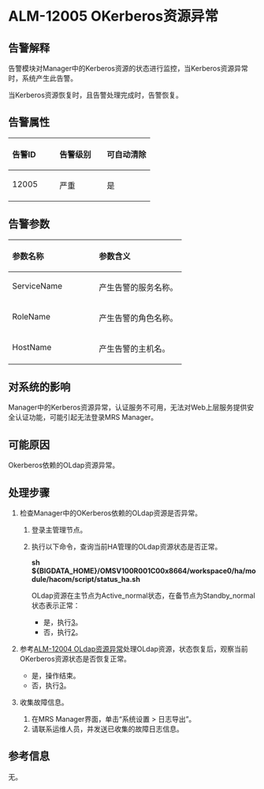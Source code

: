 # ALM-12005 OKerberos资源异常<a name="ZH-CN_TOPIC_0093195023"></a>

## 告警解释<a name="zh-cn_topic_0035461473_section3611620154337"></a>

告警模块对Manager中的Kerberos资源的状态进行监控，当Kerberos资源异常时，系统产生此告警。

当Kerberos资源恢复时，且告警处理完成时，告警恢复。

## 告警属性<a name="zh-cn_topic_0035461473_section5997119154348"></a>

<a name="zh-cn_topic_0035461473_table16546421115637"></a>
<table><thead align="left"><tr id="zh-cn_topic_0035461473_row41815116115637"><th class="cellrowborder" valign="top" width="33.33333333333333%" id="mcps1.1.4.1.1"><p id="zh-cn_topic_0035461473_p48061440115637"><a name="zh-cn_topic_0035461473_p48061440115637"></a><a name="zh-cn_topic_0035461473_p48061440115637"></a><strong id="zh-cn_topic_0035461473_b44071970115637"><a name="zh-cn_topic_0035461473_b44071970115637"></a><a name="zh-cn_topic_0035461473_b44071970115637"></a>告警ID</strong></p>
</th>
<th class="cellrowborder" valign="top" width="33.33333333333333%" id="mcps1.1.4.1.2"><p id="zh-cn_topic_0035461473_p5986098115637"><a name="zh-cn_topic_0035461473_p5986098115637"></a><a name="zh-cn_topic_0035461473_p5986098115637"></a><strong id="zh-cn_topic_0035461473_b53229242115637"><a name="zh-cn_topic_0035461473_b53229242115637"></a><a name="zh-cn_topic_0035461473_b53229242115637"></a>告警级别</strong></p>
</th>
<th class="cellrowborder" valign="top" width="33.33333333333333%" id="mcps1.1.4.1.3"><p id="zh-cn_topic_0035461473_p61212049115637"><a name="zh-cn_topic_0035461473_p61212049115637"></a><a name="zh-cn_topic_0035461473_p61212049115637"></a><strong id="zh-cn_topic_0035461473_b24682889115637"><a name="zh-cn_topic_0035461473_b24682889115637"></a><a name="zh-cn_topic_0035461473_b24682889115637"></a>可自动清除</strong></p>
</th>
</tr>
</thead>
<tbody><tr id="zh-cn_topic_0035461473_row33839554115637"><td class="cellrowborder" valign="top" width="33.33333333333333%" headers="mcps1.1.4.1.1 "><p id="zh-cn_topic_0035461473_p47289336115637"><a name="zh-cn_topic_0035461473_p47289336115637"></a><a name="zh-cn_topic_0035461473_p47289336115637"></a>12005</p>
</td>
<td class="cellrowborder" valign="top" width="33.33333333333333%" headers="mcps1.1.4.1.2 "><p id="zh-cn_topic_0035461473_p1023065115637"><a name="zh-cn_topic_0035461473_p1023065115637"></a><a name="zh-cn_topic_0035461473_p1023065115637"></a>严重</p>
</td>
<td class="cellrowborder" valign="top" width="33.33333333333333%" headers="mcps1.1.4.1.3 "><p id="zh-cn_topic_0035461473_p13421197115637"><a name="zh-cn_topic_0035461473_p13421197115637"></a><a name="zh-cn_topic_0035461473_p13421197115637"></a>是</p>
</td>
</tr>
</tbody>
</table>

## 告警参数<a name="zh-cn_topic_0035461473_section32465194154357"></a>

<a name="zh-cn_topic_0035461473_table1097365115637"></a>
<table><thead align="left"><tr id="zh-cn_topic_0035461473_row44291394115637"><th class="cellrowborder" valign="top" width="50%" id="mcps1.1.3.1.1"><p id="zh-cn_topic_0035461473_p64459248115637"><a name="zh-cn_topic_0035461473_p64459248115637"></a><a name="zh-cn_topic_0035461473_p64459248115637"></a><strong id="zh-cn_topic_0035461473_b14940802115637"><a name="zh-cn_topic_0035461473_b14940802115637"></a><a name="zh-cn_topic_0035461473_b14940802115637"></a>参数名称</strong></p>
</th>
<th class="cellrowborder" valign="top" width="50%" id="mcps1.1.3.1.2"><p id="zh-cn_topic_0035461473_p40507805115637"><a name="zh-cn_topic_0035461473_p40507805115637"></a><a name="zh-cn_topic_0035461473_p40507805115637"></a><strong id="zh-cn_topic_0035461473_b2497342115637"><a name="zh-cn_topic_0035461473_b2497342115637"></a><a name="zh-cn_topic_0035461473_b2497342115637"></a>参数含义</strong></p>
</th>
</tr>
</thead>
<tbody><tr id="zh-cn_topic_0035461473_row33742982115637"><td class="cellrowborder" valign="top" width="50%" headers="mcps1.1.3.1.1 "><p id="zh-cn_topic_0035461473_p42662311115637"><a name="zh-cn_topic_0035461473_p42662311115637"></a><a name="zh-cn_topic_0035461473_p42662311115637"></a>ServiceName</p>
</td>
<td class="cellrowborder" valign="top" width="50%" headers="mcps1.1.3.1.2 "><p id="zh-cn_topic_0035461473_p36711144115637"><a name="zh-cn_topic_0035461473_p36711144115637"></a><a name="zh-cn_topic_0035461473_p36711144115637"></a>产生告警的服务名称。</p>
</td>
</tr>
<tr id="zh-cn_topic_0035461473_row12863466115637"><td class="cellrowborder" valign="top" width="50%" headers="mcps1.1.3.1.1 "><p id="zh-cn_topic_0035461473_p26536069115637"><a name="zh-cn_topic_0035461473_p26536069115637"></a><a name="zh-cn_topic_0035461473_p26536069115637"></a>RoleName</p>
</td>
<td class="cellrowborder" valign="top" width="50%" headers="mcps1.1.3.1.2 "><p id="zh-cn_topic_0035461473_p21373907115637"><a name="zh-cn_topic_0035461473_p21373907115637"></a><a name="zh-cn_topic_0035461473_p21373907115637"></a>产生告警的角色名称。</p>
</td>
</tr>
<tr id="zh-cn_topic_0035461473_row36105975115637"><td class="cellrowborder" valign="top" width="50%" headers="mcps1.1.3.1.1 "><p id="zh-cn_topic_0035461473_p11065798115637"><a name="zh-cn_topic_0035461473_p11065798115637"></a><a name="zh-cn_topic_0035461473_p11065798115637"></a>HostName</p>
</td>
<td class="cellrowborder" valign="top" width="50%" headers="mcps1.1.3.1.2 "><p id="zh-cn_topic_0035461473_p13553340115637"><a name="zh-cn_topic_0035461473_p13553340115637"></a><a name="zh-cn_topic_0035461473_p13553340115637"></a>产生告警的主机名。</p>
</td>
</tr>
</tbody>
</table>

## 对系统的影响<a name="zh-cn_topic_0035461473_section792090615442"></a>

Manager中的Kerberos资源异常，认证服务不可用，无法对Web上层服务提供安全认证功能，可能引起无法登录MRS Manager。

## 可能原因<a name="zh-cn_topic_0035461473_section2555755115446"></a>

Okerberos依赖的OLdap资源异常。

## 处理步骤<a name="zh-cn_topic_0035461473_section53015814154410"></a>

1.  检查Manager中的OKerberos依赖的OLdap资源是否异常。
    1.  登录主管理节点。
    2.  执行以下命令，查询当前HA管理的OLdap资源状态是否正常。

        **sh $\{BIGDATA\_HOME\}/OMSV100R001C00x8664/workspace0/ha/module/hacom/script/status\_ha.sh**

        OLdap资源在主节点为Active\_normal状态，在备节点为Standby\_normal状态表示正常：

        -   是，执行[3](#zh-cn_topic_0035461473_li5127445161135)。
        -   否，执行[2](#zh-cn_topic_0035461473_li29509559161240)。


2.  <a name="zh-cn_topic_0035461473_li29509559161240"></a>参考[ALM-12004 OLdap资源异常](ALM-12004-OLdap资源异常.md#ZH-CN_TOPIC_0093195022)处理OLdap资源，状态恢复后，观察当前OKerberos资源状态是否恢复正常。
    -   是，操作结束。
    -   否，执行[3](#zh-cn_topic_0035461473_li5127445161135)。

3.  <a name="zh-cn_topic_0035461473_li5127445161135"></a>收集故障信息。
    1.  在MRS Manager界面，单击“系统设置 \> 日志导出”。
    2.  请联系运维人员，并发送已收集的故障日志信息。


## 参考信息<a name="zh-cn_topic_0035461473_section6463524415544"></a>

无。

